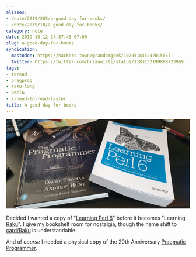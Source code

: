 ```yaml
---
aliases:
- /note/2019/285/a-good-day-for-books/
- /note/2019/10/a-good-day-for-books/
category: note
date: 2019-10-12 14:37:45-07:00
slug: a-good-day-for-books
syndication:
  mastodon: https://hackers.town/@randomgeek/102951835247015657
  twitter: https://twitter.com/brianwisti/status/1183152199888723969
tags:
- toread
- pragprog
- raku-lang
- perl6
- i-need-to-read-faster
title: A good day for books
---
```


![attachments/img/2019/cover-2019-10-12.jpg](../../../attachments/img/2019/cover-2019-10-12.jpg)

Decided I wanted a copy of "[Learning Perl 6](https://www.learningperl6.com/)" before it becomes "Learning [Raku](http://blogs.perl.org/users/ovid/2019/10/larry-has-approved-renaming-perl-6-to-raku.html)". I give my bookshelf room for nostalgia, though the name shift to [card/Raku](../../../card/Raku.md) is understandable.

And of *course* I needed a physical copy of the 20th Anniversary [Pragmatic Programmer](https://pragprog.com/book/tpp20/the-pragmatic-programmer-20th-anniversary-edition).
